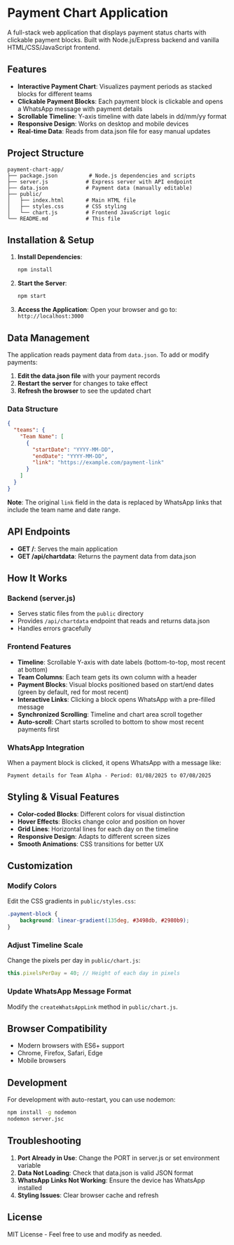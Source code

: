 # Payment Chart Application

A full-stack web application that displays payment status charts with clickable payment blocks. Built with Node.js/Express backend and vanilla HTML/CSS/JavaScript frontend.

## Features

- **Interactive Payment Chart**: Visualizes payment periods as stacked blocks for different teams
- **Clickable Payment Blocks**: Each payment block is clickable and opens a WhatsApp message with payment details
- **Scrollable Timeline**: Y-axis timeline with date labels in dd/mm/yy format
- **Responsive Design**: Works on desktop and mobile devices
- **Real-time Data**: Reads from data.json file for easy manual updates

## Project Structure

```
payment-chart-app/
├── package.json          # Node.js dependencies and scripts
├── server.js            # Express server with API endpoint
├── data.json            # Payment data (manually editable)
├── public/
│   ├── index.html       # Main HTML file
│   ├── styles.css       # CSS styling
│   └── chart.js         # Frontend JavaScript logic
└── README.md            # This file
```

## Installation & Setup

1. **Install Dependencies**:
   ```bash
   npm install
   ```

2. **Start the Server**:
   ```bash
   npm start
   ```

3. **Access the Application**:
   Open your browser and go to: `http://localhost:3000`

## Data Management

The application reads payment data from `data.json`. To add or modify payments:

1. **Edit the data.json file** with your payment records
2. **Restart the server** for changes to take effect
3. **Refresh the browser** to see the updated chart

### Data Structure

```json
{
  "teams": {
    "Team Name": [
      {
        "startDate": "YYYY-MM-DD",
        "endDate": "YYYY-MM-DD",
        "link": "https://example.com/payment-link"
      }
    ]
  }
}
```

**Note**: The original `link` field in the data is replaced by WhatsApp links that include the team name and date range.

## API Endpoints

- **GET /**: Serves the main application
- **GET /api/chartdata**: Returns the payment data from data.json

## How It Works

### Backend (server.js)
- Serves static files from the `public` directory
- Provides `/api/chartdata` endpoint that reads and returns data.json
- Handles errors gracefully

### Frontend Features
- **Timeline**: Scrollable Y-axis with date labels (bottom-to-top, most recent at bottom)
- **Team Columns**: Each team gets its own column with a header
- **Payment Blocks**: Visual blocks positioned based on start/end dates (green by default, red for most recent)
- **Interactive Links**: Clicking a block opens WhatsApp with a pre-filled message
- **Synchronized Scrolling**: Timeline and chart area scroll together
- **Auto-scroll**: Chart starts scrolled to bottom to show most recent payments first

### WhatsApp Integration
When a payment block is clicked, it opens WhatsApp with a message like:
```
Payment details for Team Alpha - Period: 01/08/2025 to 07/08/2025
```

## Styling & Visual Features

- **Color-coded Blocks**: Different colors for visual distinction
- **Hover Effects**: Blocks change color and position on hover
- **Grid Lines**: Horizontal lines for each day on the timeline
- **Responsive Design**: Adapts to different screen sizes
- **Smooth Animations**: CSS transitions for better UX

## Customization

### Modify Colors
Edit the CSS gradients in `public/styles.css`:
```css
.payment-block {
    background: linear-gradient(135deg, #3498db, #2980b9);
}
```

### Adjust Timeline Scale
Change the pixels per day in `public/chart.js`:
```javascript
this.pixelsPerDay = 40; // Height of each day in pixels
```

### Update WhatsApp Message Format
Modify the `createWhatsAppLink` method in `public/chart.js`.

## Browser Compatibility

- Modern browsers with ES6+ support
- Chrome, Firefox, Safari, Edge
- Mobile browsers

## Development

For development with auto-restart, you can use nodemon:
```bash
npm install -g nodemon
nodemon server.jsc
```

## Troubleshooting

1. **Port Already in Use**: Change the PORT in server.js or set environment variable
2. **Data Not Loading**: Check that data.json is valid JSON format
3. **WhatsApp Links Not Working**: Ensure the device has WhatsApp installed
4. **Styling Issues**: Clear browser cache and refresh

## License

MIT License - Feel free to use and modify as needed.
